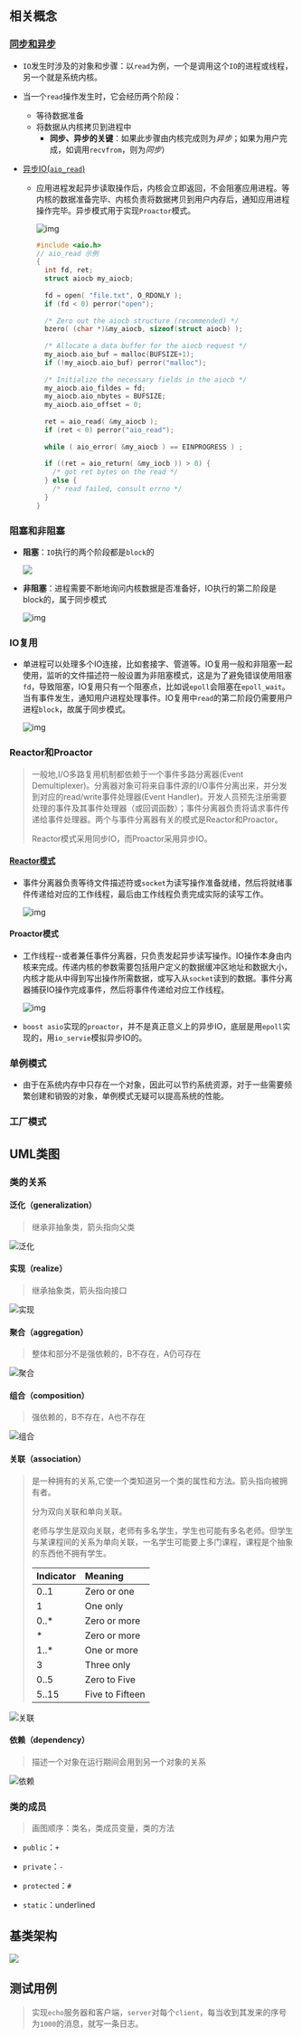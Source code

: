 ## 相关概念

### [同步和异步](https://blog.csdn.net/historyasamirror/article/details/5778378)

+ `IO`发生时涉及的对象和步骤：以`read`为例，一个是调用这个`IO`的进程或线程，另一个就是系统内核。

+ 当一个`read`操作发生时，它会经历两个阶段：
  + 等待数据准备
  + 将数据从内核拷贝到进程中
    + **同步、异步的关键**：如果此步骤由内核完成则为*异步*；如果为用户完成，如调用`recvfrom`，则为*同步*）
  
+ [异步IO(`aio_read`)](https://www.ibm.com/developerworks/cn/linux/l-async/index.html)

  + 应用进程发起异步读取操作后，内核会立即返回，不会阻塞应用进程。等内核的数据准备完毕、内核负责将数据拷贝到用户内存后，通知应用进程操作完毕。异步模式用于实现`Proactor`模式。

    ![img](http://hi.csdn.net/attachment/201007/31/0_1280551287S777.gif)

    ```c
    #include <aio.h>
    // aio_read 示例
    {
      int fd, ret;
      struct aiocb my_aiocb;
     
      fd = open( "file.txt", O_RDONLY );
      if (fd < 0) perror("open");
     
      /* Zero out the aiocb structure (recommended) */
      bzero( (char *)&my_aiocb, sizeof(struct aiocb) );
     
      /* Allocate a data buffer for the aiocb request */
      my_aiocb.aio_buf = malloc(BUFSIZE+1);
      if (!my_aiocb.aio_buf) perror("malloc");
     
      /* Initialize the necessary fields in the aiocb */
      my_aiocb.aio_fildes = fd;
      my_aiocb.aio_nbytes = BUFSIZE;
      my_aiocb.aio_offset = 0;
     
      ret = aio_read( &my_aiocb );
      if (ret < 0) perror("aio_read");
     
      while ( aio_error( &my_aiocb ) == EINPROGRESS ) ;
     
      if ((ret = aio_return( &my_iocb )) > 0) {
        /* got ret bytes on the read */
      } else {
        /* read failed, consult errno */
      }
    }
    ```

### 阻塞和非阻塞

+ **阻塞**：`IO`执行的两个阶段都是`block`的

  ![](http://ww1.sinaimg.cn/large/77451733gy1g4fs7ph03vj20fc097q3c.gif)

+ **非阻塞**：进程需要不断地询问内核数据是否准备好，IO执行的第二阶段是block的，属于同步模式

  ![img](http://hi.csdn.net/attachment/201007/31/0_128055089469yL.gif)

### IO复用

+ 单进程可以处理多个IO连接，比如套接字、管道等。IO复用一般和非阻塞一起使用，监听的文件描述符一般设置为非阻塞模式，这是为了避免错误使用阻塞`fd`，导致阻塞，IO复用只有一个阻塞点，比如说`epoll`会阻塞在`epoll_wait`。当有事件发生，通知用户进程处理事件。IO复用中`read`的第二阶段仍需要用户进程`block`，故属于同步模式。

  ![img](http://hi.csdn.net/attachment/201007/31/0_1280551028YEeQ.gif)

### Reactor和Proactor

> 一般地,I/O多路复用机制都依赖于一个事件多路分离器(Event Demultiplexer)。分离器对象可将来自事件源的I/O事件分离出来，并分发到对应的read/write事件处理器(Event Handler)。开发人员预先注册需要处理的事件及其事件处理器（或回调函数）；事件分离器负责将请求事件传递给事件处理器。两个与事件分离器有关的模式是Reactor和Proactor。
>
> Reactor模式采用同步IO，而Proactor采用异步IO。

#### [Reactor模式](https://www.jianshu.com/p/96c0b04941e2)

+ 事件分离器负责等待文件描述符或`socket`为读写操作准备就绪，然后将就绪事件传递给对应的工作线程，最后由工作线程负责完成实际的读写工作。

  ![img](https://upload-images.jianshu.io/upload_images/2100026-a2e15f5fd17e96d8.png?imageMogr2/auto-orient/strip%7CimageView2/2/w/884)

#### Proactor模式

+ 工作线程--或者兼任事件分离器，只负责发起异步读写操作。IO操作本身由内核来完成。传递内核的参数需要包括用户定义的数据缓冲区地址和数据大小，内核才能从中得到写出操作所需数据，或写入从`socket`读到的数据。事件分离器捕获IO操作完成事件，然后将事件传递给对应工作线程。

  ![img](https://upload-images.jianshu.io/upload_images/2100026-273b3206fddb27fb.png?imageMogr2/auto-orient/strip%7CimageView2/2/w/920)

+ `boost asio`实现的`proactor`，并不是真正意义上的异步IO，底层是用`epoll`实现的，用`io_servie`模拟异步IO的。

### 单例模式

+ 由于在系统内存中只存在一个对象，因此可以节约系统资源，对于一些需要频繁创建和销毁的对象，单例模式无疑可以提高系统的性能。

### 工厂模式

## UML类图

### 类的关系

#### 泛化（generalization）

> 继承非抽象类，箭头指向父类

![泛化](https://design-patterns.readthedocs.io/zh_CN/latest/_images/uml_generalization.jpg)



#### 实现（realize）

> 继承抽象类，箭头指向接口

![实现](https://design-patterns.readthedocs.io/zh_CN/latest/_images/uml_realize.jpg)

#### 聚合（aggregation）

> 整体和部分不是强依赖的，B不存在，A仍可存在

![聚合](https://design-patterns.readthedocs.io/zh_CN/latest/_images/uml_aggregation.jpg)

#### 组合（composition）

> 强依赖的，B不存在，A也不存在

![组合](https://design-patterns.readthedocs.io/zh_CN/latest/_images/uml_composition.jpg)

#### 关联（association）

> 是一种拥有的关系,它使一个类知道另一个类的属性和方法。箭头指向被拥有者。
>
> 分为双向关联和单向关联。
>
> 老师与学生是双向关联，老师有多名学生，学生也可能有多名老师。但学生与某课程间的关系为单向关联，一名学生可能要上多门课程，课程是个抽象的东西他不拥有学生。
>
> | Indicator | Meaning         |
> | :-------- | :-------------- |
> | 0..1      | Zero or one     |
> | 1         | One only        |
> | 0..*      | Zero or more    |
> | *         | Zero or more    |
> | 1..*      | One or more     |
> | 3         | Three only      |
> | 0..5      | Zero to Five    |
> | 5..15     | Five to Fifteen |

![关联](http://hi.csdn.net/attachment/201104/22/0_1303436801W1kf.gif)

#### 依赖（dependency）

> 描述一个对象在运行期间会用到另一个对象的关系

![依赖](https://design-patterns.readthedocs.io/zh_CN/latest/_images/uml_dependency.jpg)

### 类的成员

> 画图顺序：类名，类成员变量，类的方法

+ `public`：`+`

+ `private`：`-`

+ `protected`：`#`

+ `static`：underlined

## 基类架构

![](https://ws1.sinaimg.cn/large/77451733gy1g56jqyviucj23f01s5n4c.jpg)

## 测试用例

> 实现`echo`服务器和客户端，`server`对每个`client`，每当收到其发来的序号为`1000`的消息，就写一条日志。

